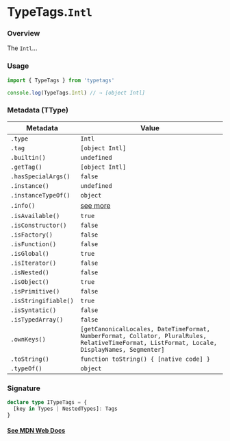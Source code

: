 # TypeTags.`Intl`

### Overview

The `Intl`...

### Usage

```js
import { TypeTags } from 'typetags'

console.log(TypeTags.Intl) // → [object Intl]
```

### Metadata (TType)

| Metadata             | Value                                                                                                                                         |
| -------------------- | --------------------------------------------------------------------------------------------------------------------------------------------- |
| `.type`              | `Intl`                                                                                                                                        |
| `.tag`               | `[object Intl]`                                                                                                                               |
| `.builtin()`         | `undefined`                                                                                                                                   |
| `.getTag()`          | `[object Intl]`                                                                                                                               |
| `.hasSpecialArgs()`  | `false`                                                                                                                                       |
| `.instance()`        | `undefined`                                                                                                                                   |
| `.instanceTypeOf()`  | `object`                                                                                                                                      |
| `.info()`            | [see more]()                                                                                                                                  |
| `.isAvailable()`     | `true`                                                                                                                                        |
| `.isConstructor()`   | `false`                                                                                                                                       |
| `.isFactory()`       | `false`                                                                                                                                       |
| `.isFunction()`      | `false`                                                                                                                                       |
| `.isGlobal()`        | `true`                                                                                                                                        |
| `.isIterator()`      | `false`                                                                                                                                       |
| `.isNested()`        | `false`                                                                                                                                       |
| `.isObject()`        | `true`                                                                                                                                        |
| `.isPrimitive()`     | `false`                                                                                                                                       |
| `.isStringifiable()` | `true`                                                                                                                                        |
| `.isSyntatic()`      | `false`                                                                                                                                       |
| `.isTypedArray()`    | `false`                                                                                                                                       |
| `.ownKeys()`         | `[getCanonicalLocales, DateTimeFormat, NumberFormat, Collator, PluralRules, RelativeTimeFormat, ListFormat, Locale, DisplayNames, Segmenter]` |
| `.toString()`        | `function toString() { [native code] }`                                                                                                       |
| `.typeOf()`          | `object`                                                                                                                                      |

### Signature

```ts
declare type ITypeTags = {
  [key in Types | NestedTypes]: Tags
}
```

#### [See MDN Web Docs](https://developer.mozilla.org/en-US/docs/Web/API/AbortController)
